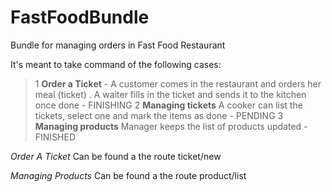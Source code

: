 # FastFoodBundle
Bundle for managing orders in Fast Food Restaurant

It's meant to take command of the following cases:
>1 **Order a Ticket** - A customer comes in the restaurant and orders her meal (ticket) . A waiter fills in the ticket  and sends it to the kitchen once done - FINISHING
>2 **Managing tickets** A cooker can list the tickets, select one and mark the items as done - PENDING
>3 **Managing products** Manager keeps the list of products updated - FINISHED


*Order A Ticket*
Can be found a the route ticket/new

*Managing Products*
Can be found a the route product/list


